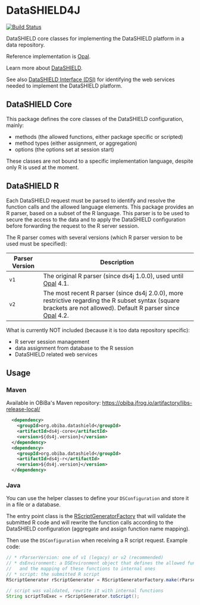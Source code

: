 # DataSHIELD4J

[![Build Status](https://travis-ci.com/obiba/datashield4j.svg?branch=master)](https://travis-ci.com/obiba/datashield4j)

DataSHIELD core classes for implementing the DataSHIELD platform in a data repository.

Reference implementation is [Opal](https://www.obiba.org/pages/products/opal/).

Learn more about [DataSHIELD](https://www.datashield.org/).

See also [DataSHIELD Interface (DSI)](https://datashield.github.io/DSI/) for identifying the web services needed to implement the DataSHIELD platform.

## DataSHIELD Core

This package defines the core classes of the DataSHIELD configuration, mainly:

* methods (the allowed functions, either package specific or scripted)
* method types (either assignment, or aggregation)
* options (the options set at session start)

These classes are not bound to a specific implementation language, despite only R is used at the moment.

## DataSHIELD R

Each DataSHIELD request must be parsed to identify and resolve the function calls and the allowed language elements. This 
package provides an R parser, based on a subset of the R language. This parser is to be used to secure the access to the 
data and to apply the DataSHIELD configuration before forwarding the request to the R server session.

The R parser comes with several versions (which R parser version to be used must be specified):

| Parser Version | Description |
| -------------- | ----------- |
| `v1` |  The original R parser (since ds4j 1.0.0), used until [Opal](https://github.com/obiba/opal) 4.1. |
| `v2` |  The most recent R parser (since ds4j 2.0.0), more restrictive regarding the R subset syntax (square brackets are not allowed). Default R parser since [Opal](https://github.com/obiba/opal) 4.2. |

What is currently NOT included (because it is too data repository specific):

* R server session management
* data assignment from database to the R session
* DataSHIELD related web services

## Usage

### Maven

Available in OBiBa's Maven repository: https://obiba.jfrog.io/artifactory/libs-release-local/

```xml
  <dependency>
    <groupId>org.obiba.datashield</groupId>
    <artifactId>ds4j-core</artifactId>
    <version>${ds4j.version}</version>
  </dependency>
  <dependency>
    <groupId>org.obiba.datashield</groupId>
    <artifactId>ds4j-r</artifactId>
    <version>${ds4j.version}</version>
  </dependency>
```

### Java

You can use the helper classes to define your `DSConfiguration` and store it in a file or a database. 

The entry point class is the [RScriptGeneratorFactory](https://github.com/obiba/datashield4j/blob/master/ds4j-r/src/main/java/org/obiba/datashield/r/expr/RScriptGeneratorFactory.java)
that will validate the submitted R code and will rewrite the function calls according to the DataSHIELD configuration
(aggregate and assign function name mapping).

Then use the `DSConfiguration` when receiving a R script request. Example code:

```java
// * rParserVersion: one of v1 (legacy) or v2 (recommended)
// * dsEnvironment: a DSEnvironment object that defines the allowed function calls
//   and the mapping of these functions to internal ones
// * script: the submitted R script
RScriptGenerator rScriptGenerator = RScriptGeneratorFactory.make(rParserVersion, dsEnvironment, script);

// script was validated, rewrite it with internal functions
String scriptToExec = rScriptGenerator.toScript();
```
